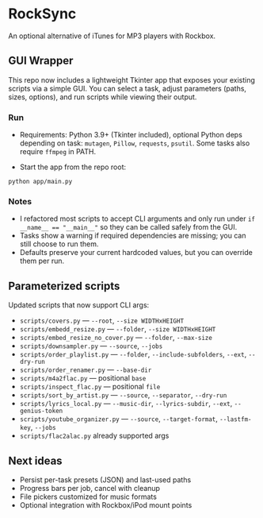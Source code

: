 # RockSync
An optional alternative of iTunes for MP3 players with Rockbox.

## GUI Wrapper

This repo now includes a lightweight Tkinter app that exposes your existing scripts via a simple GUI. You can select a task, adjust parameters (paths, sizes, options), and run scripts while viewing their output.

### Run

- Requirements: Python 3.9+ (Tkinter included), optional Python deps depending on task: `mutagen`, `Pillow`, `requests`, `psutil`. Some tasks also require `ffmpeg` in PATH.

- Start the app from the repo root:

```
python app/main.py
```

### Notes

- I refactored most scripts to accept CLI arguments and only run under `if __name__ == "__main__"` so they can be called safely from the GUI.
- Tasks show a warning if required dependencies are missing; you can still choose to run them.
- Defaults preserve your current hardcoded values, but you can override them per run.

## Parameterized scripts

Updated scripts that now support CLI args:

- `scripts/covers.py` — `--root`, `--size WIDTHxHEIGHT`
- `scripts/embedd_resize.py` — `--folder`, `--size WIDTHxHEIGHT`
- `scripts/embed_resize_no_cover.py` — `--folder`, `--max-size`
- `scripts/downsampler.py` — `--source`, `--jobs`
- `scripts/order_playlist.py` — `--folder`, `--include-subfolders`, `--ext`, `--dry-run`
- `scripts/order_renamer.py` — `--base-dir`
- `scripts/m4a2flac.py` — positional `base`
- `scripts/inspect_flac.py` — positional `file`
- `scripts/sort_by_artist.py` — `--source`, `--separator`, `--dry-run`
- `scripts/lyrics_local.py` — `--music-dir`, `--lyrics-subdir`, `--ext`, `--genius-token`
- `scripts/youtube_organizer.py` — `--source`, `--target-format`, `--lastfm-key`, `--jobs`
- `scripts/flac2alac.py` already supported args

## Next ideas

- Persist per-task presets (JSON) and last-used paths
- Progress bars per job, cancel with cleanup
- File pickers customized for music formats
- Optional integration with Rockbox/iPod mount points
